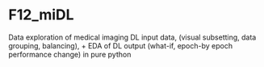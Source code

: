 # F12_miDL
Data exploration of medical imaging DL input data, (visual subsetting, data grouping, balancing), + EDA of DL output (what-if, epoch-by epoch performance change) in pure python
